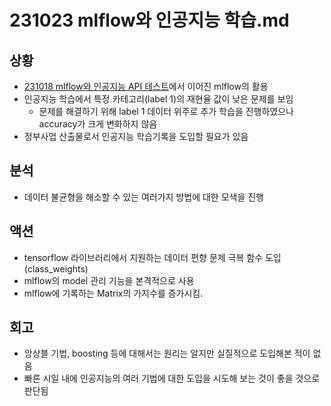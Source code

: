 # 231023 mlflow와 인공지능 학습.md

## 상황
- [231018 mlflow와 인공지능 API 테스트](./231023%20mlflow와%20인공지능%20학습.md)에서 이어진 mlflow의 활용
- 인공지능 학습에서 특정 카테고리(label 1)의 재현율 값이 낮은 문제를 보임
    - 문제를 해결하기 위해 label 1 데이터 위주로 추가 학습을 진행하였으나 accuracy가 크게 변화하지 않음
- 정부사업 산출물로서 인공지능 학습기록을 도입할 필요가 있음

## 분석
- 데이터 불균형을 해소할 수 있는 여러가지 방법에 대한 모색을 진행

## 액션
- tensorflow 라이브러리에서 지원하는 데이터 편향 문제 극복 함수 도입(class_weights)
- mlflow의 model 관리 기능을 본격적으로 사용
- mlflow에 기록하는 Matrix의 가지수를 증가시킴. 


## 회고
- 앙상블 기법, boosting 등에 대해서는 원리는 알지만 실질적으로 도입해본 적이 없음
- 빠른 시일 내에 인공지능의 여러 기법에 대한 도입을 시도해 보는 것이 좋을 것으로 판단됨